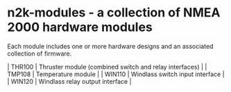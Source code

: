# n2k-modules - a collection of NMEA 2000 hardware modules

Each module includes one or more hardware designs and an associated
collection of firmware.

| THR100 | Thruster module (combined switch and relay interfaces) |
| TMP108 | Temperature module |
| WIN110 | Windlass switch input interface |
| WIN120 | Windlass relay output interface |

